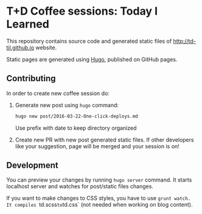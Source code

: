 # T+D Coffee sessions: Today I Learned

This repository contains source code and generated static files of
http://td-til.github.io website.

Static pages are generated using [Hugo](https://gohugo.io/), published on
GitHub pages.

## Contributing

In order to create new coffee session do:

1. Generate new post using `hugo` command:

   ```bash
   hugo new post/2016-03-22-One-click-deploys.md
   ```

   Use prefix with date to keep directory organized

2. Create new PR with new post generated static files.
   If other developers like your suggestion, page will be merged and your
   session is on!

## Development

You can preview your changes by running `hugo server` command.
It starts localhost server and watches for post/static files changes.

If you want to make changes to CSS styles, you have to use `grunt watch.
It compiles `td.scss` to `td.css` (not needed when working on blog content).
